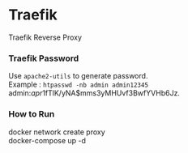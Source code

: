 # Traefik
Traefik Reverse Proxy

### Traefik Password
Use `apache2-utils` to generate password. \
Example : `htpasswd -nb admin admin12345` \
admin:$apr1$fTlK/yNA$mms3yMHUvf3BwfYVHb6Jz.

### How to Run
docker network create proxy \
docker-compose up -d